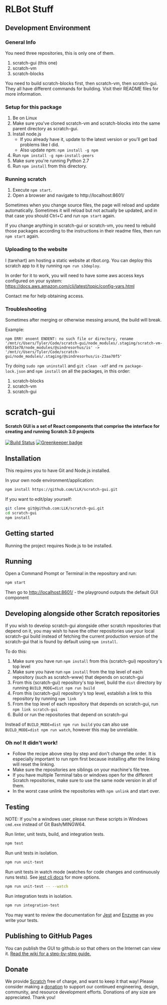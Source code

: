 # RLBot Stuff

## Development Environment

### General Info

You need three repositories, this is only one of them.
1. scratch-gui (this one)
2. scratch-vm
3. scratch-blocks

You need to build scratch-blocks first, then scratch-vm, then scratch-gui. They all have different commands for building.
Visit their README files for more information.

### Setup for this package

1. Be on Linux
1. Make sure you've cloned scratch-vm and scratch-blocks into the same parent directory as scratch-gui.
1. Install node.js
   - If you already have it, update to the latest version or you'll get bad problems like I did.
   - Also update npm: `npm install -g npm`
1. Run `npm install -g npm-install-peers`
1. Make sure you're running Python 2.7
1. Run `npm install` from this directory.

### Running scratch

1. Execute `npm start`.
2. Open a browser and navigate to http://localhost:8601/

Sometimes when you change source files, the page will reload and update automatically. Sometimes it will reload but not actually be updated,
and in that case you should Ctrl+C and run `npm start` again.

If you change anything in scratch-gui or scratch-vm, you need to rebuild those packages according to the instructions in their readme files,
then run `npm start` again.

### Uploading to the website

I (tarehart) am hosting a static website at rlbot.org. You can deploy this
scratch app to it by running `npm run s3deploy`.

In order for it to work, you will need to have some aws access keys configured on your system:
https://docs.aws.amazon.com/cli/latest/topic/config-vars.html

Contact me for help obtaining access.

### Troubleshooting

Sometimes after merging or otherwise messing around, the build will break. 

Example: 
```
npm ERR! enoent ENOENT: no such file or directory, rename '/mnt/c/Users/Tyler/Code/scratch-gui/node_modules/.staging/scratch-vm-69531e78/node_modules/@sindresorhus/is' -> '/mnt/c/Users/Tyler/Code/scratch-gui/node_modules/.staging/@sindresorhus/is-23aa70f5'
```

Try doing `sudo npm uninstall` and `git clean -xdf` and `rm package-lock.json` and `npm install` on all the packages, in this order:
1. scratch-blocks
2. scratch-vm
3. scratch-gui

# scratch-gui
#### Scratch GUI is a set of React components that comprise the interface for creating and running Scratch 3.0 projects

[![Build Status](https://travis-ci.com/LLK/scratch-gui.svg?token=Yfq2ryN1BwaxDME69Lnc&branch=master)](https://travis-ci.com/LLK/scratch-gui)
[![Greenkeeper badge](https://badges.greenkeeper.io/LLK/scratch-gui.svg)](https://greenkeeper.io/)

## Installation
This requires you to have Git and Node.js installed.

In your own node environment/application:
```bash
npm install https://github.com/LLK/scratch-gui.git
```
If you want to edit/play yourself:
```bash
git clone git@github.com:LLK/scratch-gui.git
cd scratch-gui
npm install
```

## Getting started
Running the project requires Node.js to be installed.

## Running
Open a Command Prompt or Terminal in the repository and run:
```bash
npm start
```
Then go to [http://localhost:8601/](http://localhost:8601/) - the playground outputs the default GUI component

## Developing alongside other Scratch repositories
If you wish to develop scratch-gui alongside other scratch repositories that depend on it, you may wish
to have the other repositories use your local scratch-gui build instead of fetching the current production
version of the scratch-gui that is found by default using `npm install`.

To do this:
1. Make sure you have run `npm install` from this (scratch-gui) repository's top level
2. Make sure you have run `npm install` from the top level of each repository (such as scratch-www) that depends on scratch-gui
3. From this (scratch-gui) repository's top level, build the `dist` directory by running `BUILD_MODE=dist npm run build`
4. From this (scratch-gui) repository's top level, establish a link to this repository by running `npm link`
5. From the top level of each repository that depends on scratch-gui, run `npm link scratch-gui`
6. Build or run the repositories that depend on scratch-gui

Instead of `BUILD_MODE=dist npm run build` you can also use `BUILD_MODE=dist npm run watch`, however this may be unreliable.

### Oh no! It didn't work!
* Follow the recipe above step by step and don't change the order. It is especially important to run npm first because installing after the linking will reset the linking.
* Make sure the repositories are siblings on your machine's file tree.
* If you have multiple Terminal tabs or windows open for the different Scratch repositories, make sure to use the same node version in all of them.
* In the worst case unlink the repositories with `npm unlink` and start over.

## Testing
NOTE: If you're a windows user, please run these scripts in Windows `cmd.exe`  instead of Git Bash/MINGW64.

Run linter, unit tests, build, and integration tests.
```bash
npm test
```

Run unit tests in isolation.
```bash
npm run unit-test
```

Run unit tests in watch mode (watches for code changes and continuously runs tests). See [jest cli docs](https://facebook.github.io/jest/docs/en/cli.html#content) for more options.
```bash
npm run unit-test -- --watch
```

Run integration tests in isolation.
```bash
npm run integration-test
```

You may want to review the documentation for [Jest](https://facebook.github.io/jest/docs/en/api.html) and [Enzyme](http://airbnb.io/enzyme/docs/api/) as you write your tests.

## Publishing to GitHub Pages
You can publish the GUI to github.io so that others on the Internet can view it.
[Read the wiki for a step-by-step guide.](https://github.com/LLK/scratch-gui/wiki/Publishing-to-GitHub-Pages)

## Donate
We provide [Scratch](https://scratch.mit.edu) free of charge, and want to keep it that way! Please consider making a [donation](https://secure.donationpay.org/scratchfoundation/) to support our continued engineering, design, community, and resource development efforts. Donations of any size are appreciated. Thank you!
